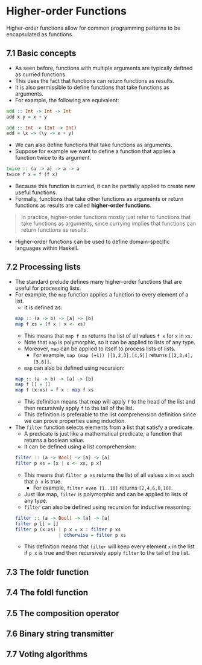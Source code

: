 # Higher-order Functions
Higher-order functions allow for common programming patterns to be encapsulated as functions.
## 7.1 Basic concepts
- As seen before, functions with multiple arguments are typically defined as curried functions.
- This uses the fact that functions can return functions as results.
- It is also permissible to define functions that take functions as arguments.
- For example, the following are equivalent:
```haskell
add :: Int -> Int -> Int
add x y = x + y

add :: Int -> (Int -> Int)
add = \x -> (\y -> x + y)
```
- We can also define functions that take functions as arguments.
- Suppose for example we want to define a function that applies a function twice to its argument.
```haskell
twice :: (a -> a) -> a -> a
twice f x = f (f x)
```
- Because this function is curried, it can be partially applied to create new useful functions.
- Formally, functions that take other functions as arguments or return functions as results are called **higher-order functions**.
> In practice, higher-order functions mostly just refer to functions that take functions as arguments, since currying implies that functions can return functions as results.
- Higher-order functions can be used to define domain-specific languages within Haskell.
## 7.2 Processing lists
- The standard prelude defines many higher-order functions that are useful for processing lists.
- For example, the `map` function applies a function to every element of a list. 
    - It is defined as:
    ```haskell
    map :: (a -> b) -> [a] -> [b]
    map f xs = [f x | x <- xs]
    ```
    - This means that `map f xs` returns the list of all values `f x` for `x` in `xs`.
    - Note that `map` is polymorphic, so it can be applied to lists of any type.
    - Moreover, `map` can be applied to itself to process lists of lists.
        - For example, `map (map (+1)) [[1,2,3],[4,5]]` returns `[[2,3,4],[5,6]]`.
    - `map` can also be defined using recursion:
    ```haskell
    map :: (a -> b) -> [a] -> [b]
    map f [] = []
    map f (x:xs) = f x : map f xs
    ```
    - This definition means that map will apply `f` to the head of the list and then recursively apply `f` to the tail of the list.
    - This definition is preferable to the list comprehension definition since we can prove properties using induction.
- The `filter` function selects elements from a list that satisfy a predicate.
    - A predicate is just like a mathematical predicate, a function that returns a boolean value.
    - It can be defined using a list comprehension:
    ```haskell
    filter :: (a -> Bool) -> [a] -> [a]
    filter p xs = [x | x <- xs, p x]
    ```
    - This means that `filter p xs` returns the list of all values `x` in `xs` such that `p x` is true.
        - For example, `filter even [1..10]` returns `[2,4,6,8,10]`.
    - Just like map, `filter` is polymorphic and can be applied to lists of any type.
    - `filter` can also be defined using recursion for inductive reasoning:
    ```haskell
    filter :: (a -> Bool) -> [a] -> [a]
    filter p [] = []
    filter p (x:xs) | p x = x : filter p xs
                    | otherwise = filter p xs
    ```
    - This definition means that `filter` will keep every element `x` in the list if `p x` is true and then recursively apply `filter` to the tail of the list.
## 7.3 The foldr function

## 7.4 The foldl function

## 7.5 The composition operator

## 7.6 Binary string transmitter

## 7.7 Voting algorithms
